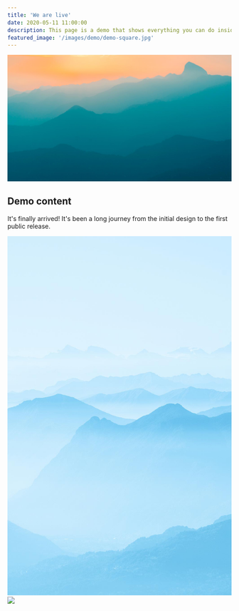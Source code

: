 ```yaml
---
title: 'We are live'
date: 2020-05-11 11:00:00
description: This page is a demo that shows everything you can do inside portfolio and blog posts.
featured_image: '/images/demo/demo-square.jpg'
---
```


![](/images/demo/demo-landscape.jpg)

## Demo content

It's finally arrived! 
It's been a long journey from the initial design to the first public release. 

<div class="gallery" data-columns="2">
	<img src="/images/demo/demo-portrait.jpg">
	<img src={{"/images/demo/demo-landscape.jpg" | relative_url}}>
</div>